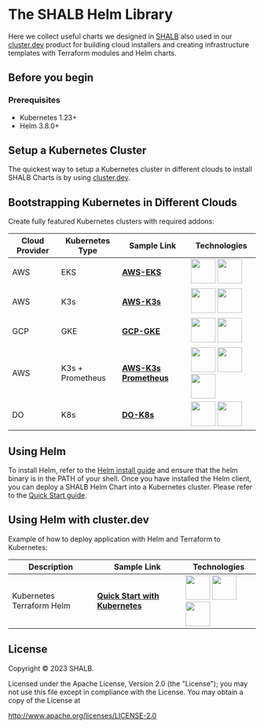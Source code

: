 # The SHALB Helm Library

Here we collect useful charts we designed in [SHALB](https://shalb.com) also used in our [cluster.dev](htts://cluster.dev) product for building cloud installers and creating infrastructure templates with Terraform modules and Helm charts.

## Before you begin

### Prerequisites

- Kubernetes 1.23+
- Helm 3.8.0+

## Setup a Kubernetes Cluster

The quickest way to setup a Kubernetes cluster in different clouds to install SHALB Charts is by using [cluster.dev](https://docs.cluster.dev).

## Bootstrapping Kubernetes in Different Clouds

Create fully featured Kubernetes clusters with required addons:

| Cloud Provider | Kubernetes Type | Sample Link             | Technologies       |
|----------------|-----------------|-------------------------|------------------|
| AWS            | EKS             | [**AWS-EKS**](https://docs.cluster.dev/examples-aws-eks/)            | <img src="https://docs.cluster.dev/images/AWS.png" width="50" height="50"> <img src="https://docs.cluster.dev/images/Kubernetes.png" width="50" height="50"> |
| AWS            | K3s             | [**AWS-K3s**](https://docs.cluster.dev/examples-aws-k3s/)            | <img src="https://docs.cluster.dev/images/AWS.png" width="50" height="50"> <img src="https://docs.cluster.dev/images/K3s.png" width="50" height="50"> |
| GCP            | GKE             | [**GCP-GKE**](https://docs.cluster.dev/examples-gcp-gke/)            | <img src="https://docs.cluster.dev/images/Google Cloud Platform.png" width="50" height="50"> <img src="https://docs.cluster.dev/images/Kubernetes.png" width="50" height="50"> |
| AWS            | K3s + Prometheus| [**AWS-K3s Prometheus**](https://docs.cluster.dev/examples-aws-k3s-prometheus/) | <img src="https://docs.cluster.dev/images/AWS.png" width="50" height="50"> <img src="https://docs.cluster.dev/images/K3s.png" width="50" height="50"> <img src="https://docs.cluster.dev/images/Prometheus.png" width="50" height="50"> |
| DO             | K8s             | [**DO-K8s**](https://docs.cluster.dev/examples-do-k8s/)             | <img src="https://docs.cluster.dev/images/Digital Ocean.png" width="50" height="50"> <img src="https://docs.cluster.dev/images/Kubernetes.png" width="50" height="50"> |

## Using Helm

To install Helm, refer to the [Helm install guide](https://github.com/helm/helm#install) and ensure that the helm binary is in the PATH of your shell.
Once you have installed the Helm client, you can deploy a SHALB Helm Chart into a Kubernetes cluster.
Please refer to the [Quick Start guide](https://helm.sh/docs/intro/quickstart/).

## Using Helm with cluster.dev

Example of how to deploy application with Helm and Terraform to Kubernetes:

| Description                 | Sample Link                           | Technologies       |
|-----------------------------|---------------------------------------|------------------|
| Kubernetes Terraform Helm | [**Quick Start with Kubernetes**](https://docs.cluster.dev/get-started-cdev-helm/)    | <img src="https://docs.cluster.dev/images/Kubernetes.png" width="50" height="50"> <img src="https://docs.cluster.dev/images/terraform.png" width="50" height="50"> <img src="https://docs.cluster.dev/images/HELM.png" width="50" height="50"> |

## License

Copyright © 2023 SHALB.

Licensed under the Apache License, Version 2.0 (the "License"); you may not use this file except in compliance with the License. You may obtain a copy of the License at

http://www.apache.org/licenses/LICENSE-2.0